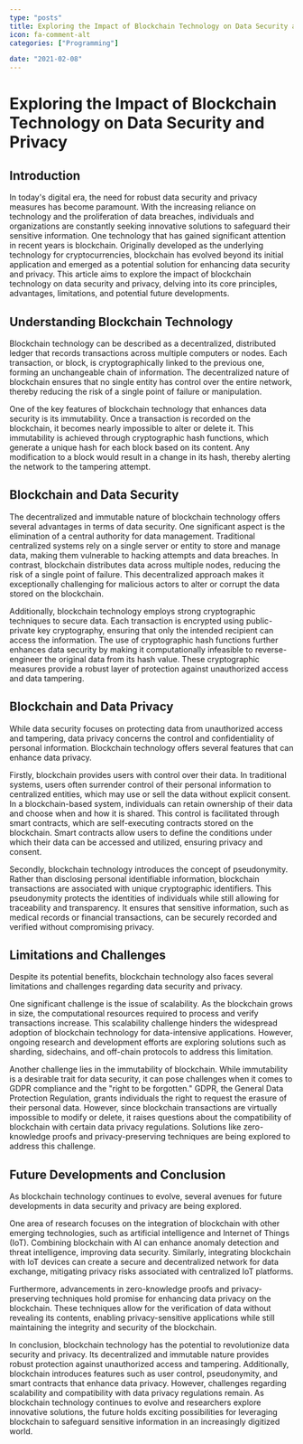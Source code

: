 ```yaml
---
type: "posts"
title: Exploring the Impact of Blockchain Technology on Data Security and Privacy
icon: fa-comment-alt
categories: ["Programming"]

date: "2021-02-08"
---
```




# Exploring the Impact of Blockchain Technology on Data Security and Privacy

## Introduction

In today's digital era, the need for robust data security and privacy measures has become paramount. With the increasing reliance on technology and the proliferation of data breaches, individuals and organizations are constantly seeking innovative solutions to safeguard their sensitive information. One technology that has gained significant attention in recent years is blockchain. Originally developed as the underlying technology for cryptocurrencies, blockchain has evolved beyond its initial application and emerged as a potential solution for enhancing data security and privacy. This article aims to explore the impact of blockchain technology on data security and privacy, delving into its core principles, advantages, limitations, and potential future developments.

## Understanding Blockchain Technology

Blockchain technology can be described as a decentralized, distributed ledger that records transactions across multiple computers or nodes. Each transaction, or block, is cryptographically linked to the previous one, forming an unchangeable chain of information. The decentralized nature of blockchain ensures that no single entity has control over the entire network, thereby reducing the risk of a single point of failure or manipulation.

One of the key features of blockchain technology that enhances data security is its immutability. Once a transaction is recorded on the blockchain, it becomes nearly impossible to alter or delete it. This immutability is achieved through cryptographic hash functions, which generate a unique hash for each block based on its content. Any modification to a block would result in a change in its hash, thereby alerting the network to the tampering attempt.

## Blockchain and Data Security

The decentralized and immutable nature of blockchain technology offers several advantages in terms of data security. One significant aspect is the elimination of a central authority for data management. Traditional centralized systems rely on a single server or entity to store and manage data, making them vulnerable to hacking attempts and data breaches. In contrast, blockchain distributes data across multiple nodes, reducing the risk of a single point of failure. This decentralized approach makes it exceptionally challenging for malicious actors to alter or corrupt the data stored on the blockchain.

Additionally, blockchain technology employs strong cryptographic techniques to secure data. Each transaction is encrypted using public-private key cryptography, ensuring that only the intended recipient can access the information. The use of cryptographic hash functions further enhances data security by making it computationally infeasible to reverse-engineer the original data from its hash value. These cryptographic measures provide a robust layer of protection against unauthorized access and data tampering.

## Blockchain and Data Privacy

While data security focuses on protecting data from unauthorized access and tampering, data privacy concerns the control and confidentiality of personal information. Blockchain technology offers several features that can enhance data privacy.

Firstly, blockchain provides users with control over their data. In traditional systems, users often surrender control of their personal information to centralized entities, which may use or sell the data without explicit consent. In a blockchain-based system, individuals can retain ownership of their data and choose when and how it is shared. This control is facilitated through smart contracts, which are self-executing contracts stored on the blockchain. Smart contracts allow users to define the conditions under which their data can be accessed and utilized, ensuring privacy and consent.

Secondly, blockchain technology introduces the concept of pseudonymity. Rather than disclosing personal identifiable information, blockchain transactions are associated with unique cryptographic identifiers. This pseudonymity protects the identities of individuals while still allowing for traceability and transparency. It ensures that sensitive information, such as medical records or financial transactions, can be securely recorded and verified without compromising privacy.

## Limitations and Challenges

Despite its potential benefits, blockchain technology also faces several limitations and challenges regarding data security and privacy.

One significant challenge is the issue of scalability. As the blockchain grows in size, the computational resources required to process and verify transactions increase. This scalability challenge hinders the widespread adoption of blockchain technology for data-intensive applications. However, ongoing research and development efforts are exploring solutions such as sharding, sidechains, and off-chain protocols to address this limitation.

Another challenge lies in the immutability of blockchain. While immutability is a desirable trait for data security, it can pose challenges when it comes to GDPR compliance and the "right to be forgotten." GDPR, the General Data Protection Regulation, grants individuals the right to request the erasure of their personal data. However, since blockchain transactions are virtually impossible to modify or delete, it raises questions about the compatibility of blockchain with certain data privacy regulations. Solutions like zero-knowledge proofs and privacy-preserving techniques are being explored to address this challenge.

## Future Developments and Conclusion

As blockchain technology continues to evolve, several avenues for future developments in data security and privacy are being explored.

One area of research focuses on the integration of blockchain with other emerging technologies, such as artificial intelligence and Internet of Things (IoT). Combining blockchain with AI can enhance anomaly detection and threat intelligence, improving data security. Similarly, integrating blockchain with IoT devices can create a secure and decentralized network for data exchange, mitigating privacy risks associated with centralized IoT platforms.

Furthermore, advancements in zero-knowledge proofs and privacy-preserving techniques hold promise for enhancing data privacy on the blockchain. These techniques allow for the verification of data without revealing its contents, enabling privacy-sensitive applications while still maintaining the integrity and security of the blockchain.

In conclusion, blockchain technology has the potential to revolutionize data security and privacy. Its decentralized and immutable nature provides robust protection against unauthorized access and tampering. Additionally, blockchain introduces features such as user control, pseudonymity, and smart contracts that enhance data privacy. However, challenges regarding scalability and compatibility with data privacy regulations remain. As blockchain technology continues to evolve and researchers explore innovative solutions, the future holds exciting possibilities for leveraging blockchain to safeguard sensitive information in an increasingly digitized world.